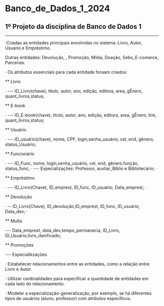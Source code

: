 # Banco_de_Dados_1_2024

## 1º Projeto da disciplina de Banco de Dados 1

---
·Criadas as entidades principais envolvidas no sistema :Livro, Autor, Usuário e Empréstimo.
<p> Outras entidades: Devolução, , Promoção, Midia, Doação, Sebo_E-comerce, Parcerias.</p>

· Os atributos essenciais para cada entidade foraam criados: 
<p> ** Livro </p>
· --- ID_Livro(chave), titulo, autor, ano, edição, editora, area, gÊnero, quant_livros,status;
<p> ** E-book </p>
· --- ID_E-book(chave), titulo, autor, ano, edição, editora, area, gÊnero, link, quant_livros,status;
<p>** Usuário </p>
· --- ID_usuário(chave), nome, CPF, login,senha_usuário, cel, end, gênero, status_Usuário;
<p>** Funcionário </p>
· --- ID_Func, nome, login,senha_usuário, cel, end, gênero,função, status_func;
· --- Expecializações: Professor, auxliar_Biblio e Bibliotecário;
· <p>** Empréstimo</p>
· --- ID_Livro(Chave), ID_emprest, ID_func, ID_usuário, Data_emprest;
· <p> ** Devolução </p>
· -- ID_Livro(Chave), ID_devolução,ID_emprest, ID_func, ID_usuário, Data_dev;
· <p> ** Multa</p>
--- Data_emprest, data_dev,tempo_permanecia, ID_Livro, ID_Usuário,livro_danificado;
<p> ** Promoções</p>
--- Especialikzações 



· Estabelecer relacionamentos entre as entidades, como a relação entre Livro e Autor.

· Utilizar cardinalidades para especificar a quantidade de entidades em cada lado do relacionamento.

· Modelar a especialização-generalização, por exemplo, se há diferentes tipos de usuários (aluno, professor) com atributos específicos.

